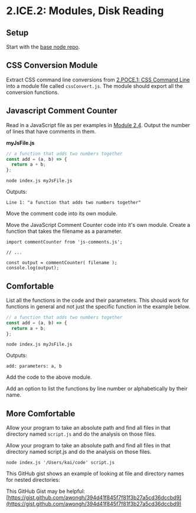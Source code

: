# 2.ICE.2: Modules, Disk Reading

## Setup

Start with the [base node repo](https://github.com/rocketacademy/base-node-bootcamp).

## CSS Conversion Module

Extract CSS command line conversions from [2.POCE.1: CSS Command Line](../2.poce-post-class-exercises/2.poce.1-css-command-line.md) into a module file called `cssConvert.js`. The module should export all the conversion functions.

## Javascript Comment Counter

Read in a JavaScript file as per examples in [Module 2.4](../2.4-disk-reading.md#basic-example). Output the number of lines that have comments in them.

**myJsFile.js**

```javascript
// a function that adds two numbers together
const add = (a, b) => {
  return a + b;
};
```

```text
node index.js myJsFile.js
```

Outputs:

```text
Line 1: "a function that adds two numbers together"
```

Move the comment code into its own module.

Move the JavaScript Comment Counter code into it's own module. Create a function that takes the filename as a parameter.

```text
import commentCounter from 'js-comments.js';

// ...

const output = commentCounter( filename );
console.log(output);
```

## Comfortable

List all the functions in the code and their parameters. This should work for functions in general and not just the specific function in the example below.

```javascript
// a function that adds two numbers together
const add = (a, b) => {
  return a + b;
};
```

```text
node index.js myJsFile.js
```

Outputs:

```text
add: parameters: a, b
```

Add the code to the above module.

Add an option to list the functions by line number or alphabetically by their name.

## More Comfortable

Allow your program to take an absolute path and find all files in that directory named `script.js` and do the analysis on those files.

Allow your program to take an absolute path and find all files in that directory named script.js and do the analysis on those files.

```text
node index.js '/Users/kai/code' script.js
```

This GitHub gist shows an example of looking at file and directory names for nested directories:

This GitHub Gist may be helpful: [https://gist.github.com/awongh/394d41f845f7f81f3b27a5cd36dccbd9](https://gist.github.com/awongh/394d41f845f7f81f3b27a5cd36dccbd9)

